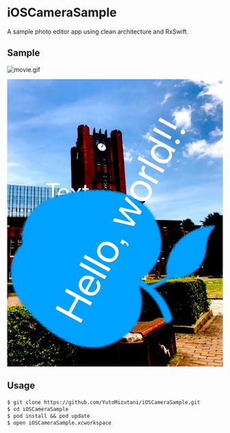 # iOSCameraSample

A sample photo editor app using clean architecture and RxSwift.

## Sample

![movie.gif](https://github.com/YutoMizutani/iOSCameraSample/blob/master/iOSCameraSample/src/pic/sample/movie.gif)

![sample.jpg](https://github.com/YutoMizutani/iOSCameraSample/blob/master/iOSCameraSample/src/pic/sample/sample.jpg)

## Usage

```
$ git clone https://github.com/YutoMizutani/iOSCameraSample.git
$ cd iOSCameraSample
$ pod install && pod update
$ open iOSCameraSample.xcworkspace
```